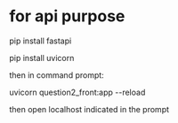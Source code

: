 # for api purpose
pip install fastapi

pip install uvicorn

then in command prompt:

uvicorn question2_front:app --reload

then open localhost indicated in the prompt
